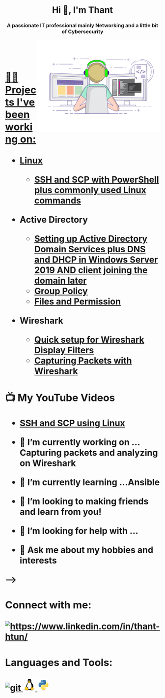 <h1 align="center">Hi 👋, I'm Thant </h1>
<h3 align="center">A passionate IT professional mainly Networking and a little bit of Cybersecurity </h3>
<img align="right" alt="Coding" width="400" src="https://raw.githubusercontent.com/devSouvik/devSouvik/master/gif3.gif">

<h1><br/><a href="https://github.com/thant-htun">
<h3>👨‍💻 Projects I've been working on:</h3>


- <b>Linux</b>
  - [SSH and SCP with PowerShell plus commonly used Linux commands](https://github.com/thant-htun/Linux)
    
- <b>Active Directory 
  - [Setting up Active Directory Domain Services plus DNS and DHCP in Windows Server 2019 AND client joining the domain later](https://github.com/thant-htun/Active-Directory-Users-DHCP)
  - [Group Policy](https://github.com/....)
  - [Files and Permission](https://github.com/...)
- <b>Wireshark</b>
  - [Quick setup for Wireshark Display Filters](https://github.com/....)
  - [Capturing Packets with Wireshark](https://github.com/....)

<h3>📺 My YouTube Videos</h3>

- [SSH and SCP using Linux](https://www.youtube.com/watch?v=Ft_jkJ9VjhI&t=13s)

- 🔭 I’m currently working on ... Capturing packets and analyzing on Wireshark 
- 🌱 I’m currently learning ...Ansible
- 👯 I’m looking to making friends and learn from you!
- 🤔 I’m looking for help with ...
- 💬 Ask me about my hobbies and interests

-->


<h3 align="left">Connect with me:</h3>
<p align="left">
<a href="https://linkedin.com/in/thant-htun/" target="blank"><img align="center" src="https://raw.githubusercontent.com/rahuldkjain/github-profile-readme-generator/master/src/images/icons/Social/linked-in-alt.svg" alt="https://www.linkedin.com/in/thant-htun/" height="30" width="40" /></a>
</p>

<h3 align="left">Languages and Tools:</h3>
<p align="left"> <a href="https://git-scm.com/" target="_blank" rel="noreferrer"> <img src="https://www.vectorlogo.zone/logos/git-scm/git-scm-icon.svg" alt="git" width="40" height="40"/> </a> <a href="https://www.linux.org/" target="_blank" rel="noreferrer"> <img src="https://raw.githubusercontent.com/devicons/devicon/master/icons/linux/linux-original.svg" alt="linux" width="40" height="40"/> </a> <a href="https://www.python.org" target="_blank" rel="noreferrer"> <img src="https://raw.githubusercontent.com/devicons/devicon/master/icons/python/python-original.svg" alt="python" width="40" height="40"/> </a> </p>
